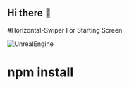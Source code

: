## Hi there 👋
#Horizontal-Swiper
For Starting Screen

![UnrealEngine](https://media.graphassets.com/qiFQiyH6TiuMdOIA5yZJ)

# npm install

<!--
**DZHEYKILL/DZHEYKILL** is a ✨ _special_ ✨ repository because its `README.md` (this file) appears on your GitHub profile.


Here are some ideas to get you started:

- 🔭 I’m currently working on ...
- 🌱 I’m currently learning ...
- 👯 I’m looking to collaborate on ...
- 🤔 I’m looking for help with ...
- 💬 Ask me about ...
- 📫 How to reach me: ...
- 😄 Pronouns: ...
- ⚡ Fun fact: ...
-->
